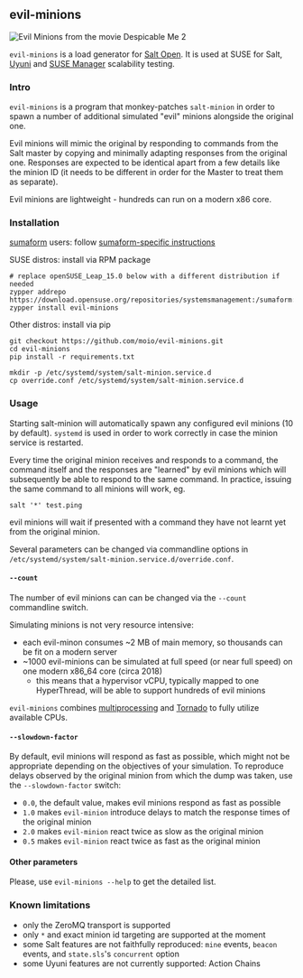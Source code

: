 ## evil-minions

![Evil Minions from the movie Despicable Me 2](https://vignette3.wikia.nocookie.net/despicableme/images/5/52/Screenshot_2016-02-10-01-09-16.jpg/revision/latest?cb=20161028002525)

`evil-minions` is a load generator for [Salt Open](https://saltstack.com/salt-open-source/). It is used at SUSE for Salt, [Uyuni](https://www.uyuni-project.org/) and [SUSE Manager](https://www.suse.com/products/suse-manager/) scalability testing.

### Intro

`evil-minions` is a program that monkey-patches `salt-minion` in order to spawn a number of additional simulated "evil" minions alongside the original one.

Evil minions will mimic the original by responding to commands from the Salt master by copying and minimally adapting responses from the original one. Responses are expected to be identical apart from a few details like the minion ID (it needs to be different in order for the Master to treat them as separate).

Evil minions are lightweight - hundreds can run on a modern x86 core.

### Installation

[sumaform](https://github.com/moio/sumaform) users: follow [sumaform-specific instructions](https://github.com/moio/sumaform/blob/master/README_ADVANCED.md#evil-minions-load-generator)

SUSE distros: install via RPM package
```
# replace openSUSE_Leap_15.0 below with a different distribution if needed
zypper addrepo https://download.opensuse.org/repositories/systemsmanagement:/sumaform:/tools/openSUSE_Leap_15.0/systemsmanagement:sumaform:tools.repo
zypper install evil-minions
```

Other distros: install via pip
```
git checkout https://github.com/moio/evil-minions.git
cd evil-minions
pip install -r requirements.txt

mkdir -p /etc/systemd/system/salt-minion.service.d
cp override.conf /etc/systemd/system/salt-minion.service.d
```

### Usage

Starting salt-minion will automatically spawn any configured evil minions (10 by default). `systemd` is used in order to work correctly in case the minion service is restarted.

Every time the original minion receives and responds to a command, the command itself and the responses are "learned" by evil minions which will subsequently be able to respond to the same command. In practice, issuing the same command to all minions will work, eg.

`salt '*' test.ping`

evil minions will wait if presented with a command they have not learnt yet from the original minion.

Several parameters can be changed via commandline options in `/etc/systemd/system/salt-minion.service.d/override.conf`.

#### `--count` <number of evil minions>

The number of evil minions can can be changed via the `--count` commandline switch.

Simulating minions is not very resource intensive:
 - each evil-minon consumes ~2 MB of main memory, so thousands can be fit on a modern server
 - ~1000 evil-minions can be simulated at full speed (or near full speed) on one modern x86_64 core (circa 2018)
   - this means that a hypervisor vCPU, typically mapped to one HyperThread, will be able to support hundreds of evil minions

`evil-minions` combines [multiprocessing](https://docs.python.org/3.4/library/multiprocessing.html) and [Tornado](https://www.tornadoweb.org/en/stable/) to fully utilize available CPUs.

#### `--slowdown-factor` <number>

By default, evil minions will respond as fast as possible, which might not be appropriate depending on the objectives of your simulation. To reproduce delays observed by the original minion from which the dump was taken, use the `--slowdown-factor` switch:
 - `0.0`, the default value, makes evil minions respond as fast as possible
 - `1.0` makes `evil-minion` introduce delays to match the response times of the original minion
 - `2.0` makes `evil-minion` react twice as slow as the original minion
 - `0.5` makes `evil-minion` react twice as fast as the original minion

#### Other parameters

Please, use `evil-minions --help` to get the detailed list.

### Known limitations
 - only the ZeroMQ transport is supported
 - only `*` and exact minion id targeting are supported at the moment
 - some Salt features are not faithfully reproduced: `mine` events, `beacon` events, and `state.sls`'s `concurrent` option
 - some Uyuni features are not currently supported: Action Chains
